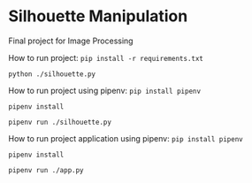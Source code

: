 # Silhouette Manipulation

Final project for Image Processing

How to run project:
`pip install -r requirements.txt`

`python ./silhouette.py`

How to run project using pipenv:
`pip install pipenv`

`pipenv install`

`pipenv run ./silhouette.py`

How to run project application using pipenv:
`pip install pipenv`

`pipenv install`

`pipenv run ./app.py`
